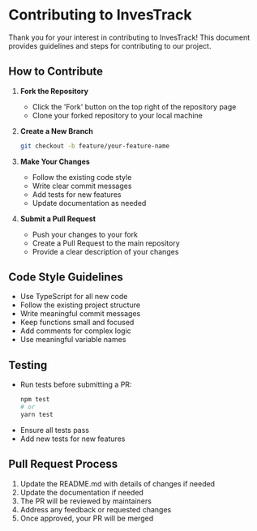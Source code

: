 # Contributing to InvesTrack

Thank you for your interest in contributing to InvesTrack! This document provides guidelines and steps for contributing to our project.

## How to Contribute

1. **Fork the Repository**
   - Click the 'Fork' button on the top right of the repository page
   - Clone your forked repository to your local machine

2. **Create a New Branch**
   ```bash
   git checkout -b feature/your-feature-name
   ```

3. **Make Your Changes**
   - Follow the existing code style
   - Write clear commit messages
   - Add tests for new features
   - Update documentation as needed

4. **Submit a Pull Request**
   - Push your changes to your fork
   - Create a Pull Request to the main repository
   - Provide a clear description of your changes

## Code Style Guidelines

- Use TypeScript for all new code
- Follow the existing project structure
- Write meaningful commit messages
- Keep functions small and focused
- Add comments for complex logic
- Use meaningful variable names

## Testing

- Run tests before submitting a PR:
  ```bash
  npm test
  # or
  yarn test
  ```
- Ensure all tests pass
- Add new tests for new features

## Pull Request Process

1. Update the README.md with details of changes if needed
2. Update the documentation if needed
3. The PR will be reviewed by maintainers
4. Address any feedback or requested changes
5. Once approved, your PR will be merged